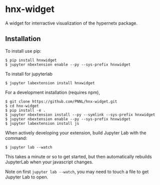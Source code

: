 hnx-widget
===============================

A widget for interractive visualization of the hypernetx package.

Installation
------------

To install use pip:

    $ pip install hnxwidget
    $ jupyter nbextension enable --py --sys-prefix hnxwidget

To install for jupyterlab

    $ jupyter labextension install hnxwidget

For a development installation (requires npm),

    $ git clone https://github.com/PNNL/hnx-widget.git
    $ cd hnx-widget
    $ pip install -e .
    $ jupyter nbextension install --py --symlink --sys-prefix hnxwidget
    $ jupyter nbextension enable --py --sys-prefix hnxwidget
    $ jupyter labextension install js

When actively developing your extension, build Jupyter Lab with the command:

    $ jupyter lab --watch

This takes a minute or so to get started, but then automatically rebuilds JupyterLab when your javascript changes.

Note on first `jupyter lab --watch`, you may need to touch a file to get Jupyter Lab to open.

